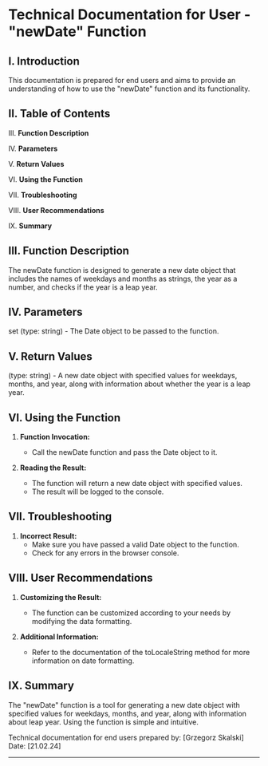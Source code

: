 # Technical Documentation for User - "newDate" Function

## I. Introduction

This documentation is prepared for end users and aims to provide an understanding of how to use the "newDate" function and its functionality.

## II. Table of Contents

III. **Function Description**

IV. **Parameters**

V. **Return Values**

VI. **Using the Function**

VII. **Troubleshooting**

VIII. **User Recommendations**

IX. **Summary**

## III. Function Description

The newDate function is designed to generate a new date object that includes the names of weekdays and months as strings, the year as a number, and checks if the year is a leap year.

## IV. Parameters

set (type: string) - The Date object to be passed to the function.

## V. Return Values

(type: string) - A new date object with specified values for weekdays, months, and year, along with information about whether the year is a leap year.

## VI. Using the Function

1. **Function Invocation:**
   - Call the newDate function and pass the Date object to it.

2. **Reading the Result:**
   - The function will return a new date object with specified values.
   - The result will be logged to the console.

## VII. Troubleshooting

1. **Incorrect Result:**
   - Make sure you have passed a valid Date object to the function.
   - Check for any errors in the browser console.

## VIII. User Recommendations

1. **Customizing the Result:**
   - The function can be customized according to your needs by modifying the data formatting.

2. **Additional Information:**
   - Refer to the documentation of the toLocaleString method for more information on date formatting.

## IX. Summary

The "newDate" function is a tool for generating a new date object with specified values for weekdays, months, and year, along with information about leap year. Using the function is simple and intuitive.

Technical documentation for end users prepared by: [Grzegorz Skalski]
Date: [21.02.24]

---
